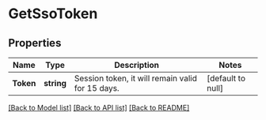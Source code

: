 # GetSsoToken

## Properties
Name | Type | Description | Notes
------------ | ------------- | ------------- | -------------
**Token** | **string** | Session token, it will remain valid for 15 days. | [default to null]

[[Back to Model list]](../README.md#documentation-for-models) [[Back to API list]](../README.md#documentation-for-api-endpoints) [[Back to README]](../README.md)


